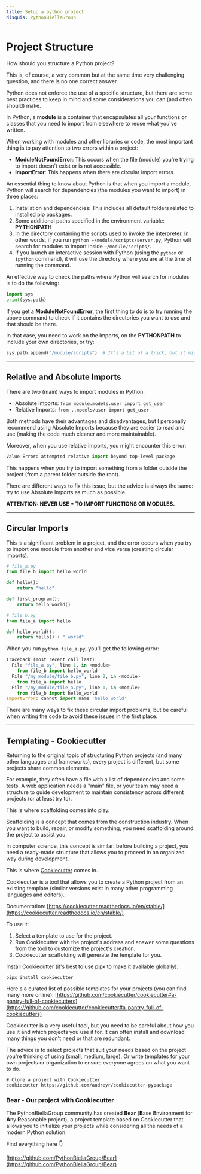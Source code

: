 ```yaml
---
title: Setup a python project
disquis: PythonBiellaGroup
---
```


# Project Structure

How should you structure a Python project?

This is, of course, a very common but at the same time very challenging question, and there is no one correct answer.

Python does not enforce the use of a specific structure, but there are some best practices to keep in mind and some considerations you can (and often should) make.

In Python, a **module** is a container that encapsulates all your functions or classes that you need to import from elsewhere to reuse what you've written.

When working with modules and other libraries or code, the most important thing is to pay attention to two errors within a project:

* **ModuleNotFoundError**: This occurs when the file (module) you're trying to import doesn't exist or is not accessible.
* **ImportError**: This happens when there are circular import errors.

An essential thing to know about Python is that when you import a module, Python will search for dependencies (the modules you want to import) in three places:

1. Installation and dependencies: This includes all default folders related to installed pip packages.
2. Some additional paths specified in the environment variable: **PYTHONPATH**
3. In the directory containing the scripts used to invoke the interpreter. In other words, if you run `python ~/module/scripts/server.py`, Python will search for modules to import inside `~/module/scripts/`.
4. If you launch an interactive session with Python (using the `python` or `ipython` command), it will use the directory where you are at the time of running the command.

An effective way to check the paths where Python will search for modules is to do the following:

```python
import sys
print(sys.path)
```

If you get a **ModuleNotFoundError**, the first thing to do is to try running the above command to check if it contains the directories you want to use and that should be there.

In that case, you need to work on the imports, on the **PYTHONPATH** to include your own directories, or try:

```python
sys.path.append("/module/scripts")  # It's a bit of a trick, but it might help resolve the issue.
```

---

## Relative and Absolute Imports

There are two (main) ways to import modules in Python:

* Absolute Imports: `from module.models.user import get_user`
* Relative Imports: `from ..models/user import get_user`

Both methods have their advantages and disadvantages, but I personally recommend using Absolute Imports because they are easier to read and use (making the code much cleaner and more maintainable).

Moreover, when you use relative imports, you might encounter this error:

```python
Value Error: attempted relative import beyond top-level package
```

This happens when you try to import something from a folder outside the project (from a parent folder outside the root).

There are different ways to fix this issue, but the advice is always the same: try to use Absolute Imports as much as possible.

**ATTENTION: NEVER USE * TO IMPORT FUNCTIONS OR MODULES.**

---

## Circular Imports

This is a significant problem in a project, and the error occurs when you try to import one module from another and vice versa (creating circular imports).

```python
# file_a.py
from file_b import hello_world

def hello():
    return "hello"

def first_program():
    return hello_world()
```

```python
# file_b.py
from file_a import hello

def hello_world():
    return hello() + " world"
```

When you run `python file_a.py`, you'll get the following error:

```python
Traceback (most recent call last):
  File "file_a.py", line 1, in <module>
    from file_b import hello_world
  File "/my_module/file_b.py", line 2, in <module>
    from file_a import hello
  File "/my_module/file_a.py", line 1, in <module>
    from file_b import hello_world
ImportError: cannot import name 'hello_world'
```

There are many ways to fix these circular import problems, but be careful when writing the code to avoid these issues in the first place.

---

## Templating - Cookiecutter

Returning to the original topic of structuring Python projects (and many other languages and frameworks), every project is different, but some projects share common elements.

For example, they often have a file with a list of dependencies and some tests. A web application needs a "main" file, or your team may need a structure to guide development to maintain consistency across different projects (or at least try to).

This is where scaffolding comes into play.

Scaffolding is a concept that comes from the construction industry. When you want to build, repair, or modify something, you need scaffolding around the project to assist you.

In computer science, this concept is similar: before building a project, you need a ready-made structure that allows you to proceed in an organized way during development.

This is where [Cookiecutter](https://github.com/cookiecutter/cookiecutter) comes in.

Cookiecutter is a tool that allows you to create a Python project from an existing template (similar versions exist in many other programming languages and editors).

Documentation: [https://cookiecutter.readthedocs.io/en/stable/](https://cookiecutter.readthedocs.io/en/stable/)

To use it:

1. Select a template to use for the project.
2. Run Cookiecutter with the project's address and answer some questions from the tool to customize the project's creation.
3. Cookiecutter scaffolding will generate the template for you.

Install Cookiecutter (it's best to use pipx to make it available globally):

```
pipx install cookiecutter
```

Here's a curated list of possible templates for your projects (you can find many more online):
[https://github.com/cookiecutter/cookiecutter#a-pantry-full-of-cookiecutters](https://github.com/cookiecutter/cookiecutter#a-pantry-full-of-cookiecutters)

Cookiecutter is a very useful tool, but you need to be careful about how you use it and which projects you use it for. It can often install and download many things you don't need or that are redundant.

The advice is to select projects that suit your needs based on the project you're thinking of using (small, medium, large). Or write templates for your own projects or organization to ensure everyone agrees on what you want to do.

```
# Clone a project with Cookiecutter
cookiecutter https://github.com/audreyr/cookiecutter-pypackage
```

### Bear - Our project with Cookiecutter
The PythonBiellaGroup community has created **Bear** (**B**ase **E**nvironment for **A**ny **R**easonable project), a project template based on Cookiecutter that allows you to initialize your projects while considering all the needs of a modern Python solution.

Find everything here 👇

[https://github.com/PythonBiellaGroup/Bear](https://github.com/PythonBiellaGroup/Bear)